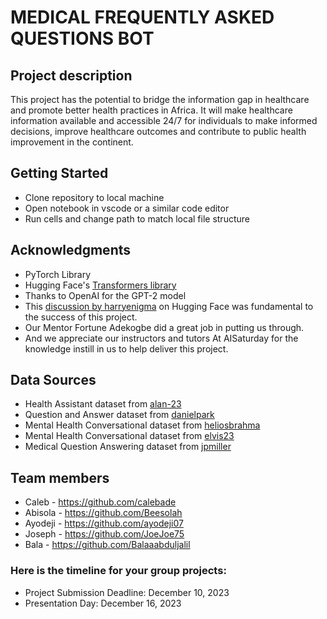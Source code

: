 # MEDICAL FREQUENTLY ASKED QUESTIONS BOT

## Project description 
This project has the potential to bridge the information gap in healthcare and promote 
better health practices in Africa. It will make healthcare information available and 
accessible 24/7 for individuals to make informed decisions, improve healthcare 
outcomes and contribute to public health improvement in the continent.


## Getting Started 
- Clone repository to local machine
- Open notebook in vscode or a similar code editor
- Run cells and change path to match local file structure

## Acknowledgments
- PyTorch Library
- Hugging Face's [Transformers library](https://huggingface.co/transformers/)
- Thanks to OpenAI for the GPT-2 model
- This [discussion by harryenigma](https://discuss.huggingface.co/t/fine-tuning-gpt2-for-movie-script-generation-in-pytorch/23906/3) on Hugging Face was fundamental to the success of this project.
- Our Mentor Fortune Adekogbe did a great job in putting us through.
- And we appreciate our instructors and tutors At AISaturday for the knowledge instill in us to help deliver this project.

## Data Sources
- Health Assistant dataset from [alan-23](https://huggingface.co/datasets/alan-23/HealthAssistant115/tree/main)
- Question and Answer dataset from [danielpark](https://huggingface.co/datasets/danielpark/MQuAD-v1/tree/main)
- Mental Health Conversational dataset from [heliosbrahma](https://huggingface.co/datasets/heliosbrahma/mental_health_conversational_dataset/tree/main/data)
- Mental Health Conversational dataset from [elvis23](https://www.kaggle.com/datasets/elvis23/mental-health-conversational-data)
- Medical Question Answering dataset from [jpmiller](https://www.kaggle.com/datasets/jpmiller/layoutlm)

## Team members
- Caleb  - https://github.com/calebade
- Abisola  - https://github.com/Beesolah
- Ayodeji - https://github.com/ayodeji07
- Joseph - https://github.com/JoeJoe75
- Bala - https://github.com/Balaaabduljalil

### Here is the timeline for your group projects:
- Project Submission Deadline: December 10, 2023
- Presentation Day: December 16, 2023
